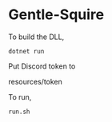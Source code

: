 # Gentle-Squire

To build the DLL, 

    dotnet run
    
Put Discord token to

resources/token


To run,
    
    run.sh
    
